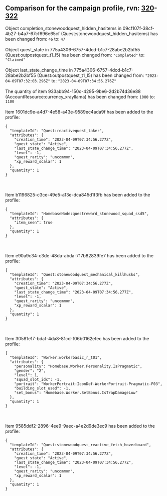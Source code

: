 ## Comparison for the campaign profile, rvn: [320](https://github.com/PRO100KatYT/FortniteProfileRevisions/tree/main/profiles/campaign/320%20campaign.json)-[322](https://github.com/PRO100KatYT/FortniteProfileRevisions/tree/main/profiles/campaign/322%20campaign.json)

Object completion_stonewoodquest_hidden_hasitems in 09cf107f-38cf-4b27-b4a7-67cf696e65cf (Quest:stonewoodquest_hidden_hasitems) has been changed from: `46` to: `47`
<br><br>
Object quest_state in 775a4306-6757-4dcd-b1c7-28abe2b2bf55 (Quest:outpostquest_t1_l5) has been changed from: `"Completed"` to: `"Claimed"`
<br><br>
Object last_state_change_time in 775a4306-6757-4dcd-b1c7-28abe2b2bf55 (Quest:outpostquest_t1_l5) has been changed from: `"2023-04-09T07:32:03.296Z"` to: `"2023-04-09T07:34:56.276Z"`
<br><br>
The quantity of item 933abb94-150c-4295-9be6-2d2b74d36e88 (AccountResource:currency_xrayllama) has been changed from: `1000` to: `1100`
<br><br>
Item 1601dc9e-a4d7-4e58-a43e-9589ec4ada9f has been added to the profile:

```
{
  "templateId": "Quest:reactivequest_taker",
  "attributes": {
    "creation_time": "2023-04-09T07:34:56.277Z",
    "quest_state": "Active",
    "last_state_change_time": "2023-04-09T07:34:56.277Z",
    "level": -1,
    "quest_rarity": "uncommon",
    "xp_reward_scalar": 1
  },
  "quantity": 1
}
```

<br><br>
Item b1196825-c3ce-49e5-a13e-dca845d1f3fb has been added to the profile:

```
{
  "templateId": "HomebaseNode:questreward_stonewood_squad_ssd5",
  "attributes": {
    "item_seen": true
  },
  "quantity": 1
}
```

<br><br>
Item e90a9c34-c3de-48da-abda-717b82839fe7 has been added to the profile:

```
{
  "templateId": "Quest:stonewoodquest_mechanical_killhusks",
  "attributes": {
    "creation_time": "2023-04-09T07:34:56.277Z",
    "quest_state": "Active",
    "last_state_change_time": "2023-04-09T07:34:56.277Z",
    "level": -1,
    "quest_rarity": "uncommon",
    "xp_reward_scalar": 1
  },
  "quantity": 1
}
```

<br><br>
Item 30581e17-bdaf-4da8-81cd-f06b0162efec has been added to the profile:

```
{
  "templateId": "Worker:workerbasic_r_t01",
  "attributes": {
    "personality": "Homebase.Worker.Personality.IsPragmatic",
    "gender": "2",
    "level": 1,
    "squad_slot_idx": -1,
    "portrait": "WorkerPortrait:IconDef-WorkerPortrait-Pragmatic-F03",
    "building_slot_used": -1,
    "set_bonus": "Homebase.Worker.SetBonus.IsTrapDamageLow"
  },
  "quantity": 1
}
```

<br><br>
Item 9585ddf2-2896-4ee9-9aec-a4e2d9de3ec9 has been added to the profile:

```
{
  "templateId": "Quest:stonewoodquest_reactive_fetch_hoverboard",
  "attributes": {
    "creation_time": "2023-04-09T07:34:56.277Z",
    "quest_state": "Active",
    "last_state_change_time": "2023-04-09T07:34:56.277Z",
    "level": -1,
    "quest_rarity": "uncommon",
    "xp_reward_scalar": 1
  },
  "quantity": 1
}
```

<br><br>

